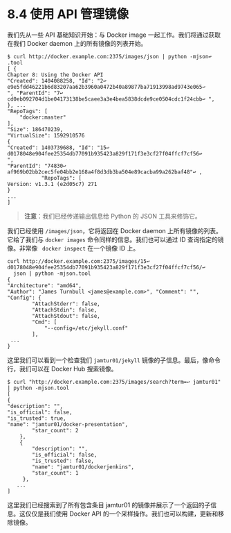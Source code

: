 # 8.4 使用 API 管理镜像

我们先从一些 API 基础知识开始：与  Docker image 一起工作。我们将通过获取在我们 Docker daemon 上的所有镜像的列表开始。

```
$ curl http://docker.example.com:2375/images/json | python -mjson↩ .tool
[ {
Chapter 8: Using the Docker API
"Created": 1404088258, "Id": "2↩
e9e5fdd46221b6d83207aa62b3960a0472b40a89877ba71913998ad9743e065↩
", "ParentId": "7↩
cd0eb092704d1be04173138be5caee3a3e4bea5838dcde9ce0504cdc1f24cbb↩ ",
}, ...
"RepoTags": [
    "docker:master"
],
"Size": 186470239,
"VirtualSize": 1592910576
{
"Created": 1403739688, "Id": "15↩
d0178048e904fee25354db77091b935423a829f171f3e3cf27f04ffcf7cf56↩
",
"ParentId": "74830↩
af969b02bb2cec5fe04bb2e168a4f8d3db3ba504e89cacba99a262baf48"↩ ,
           "RepoTags": [
Version: v1.3.1 (e2d05c7) 271
} 
...
]
```

> **注意**：我们已经传递输出信息给 Python 的 JSON 工具来修饰它。

我们已经使用 `/images/json`，它将返回在 Docker daemon 上所有镜像的列表。它给了我们与 `docker images` 命令同样的信息。我们也可以通过 ID 查询指定的镜像。非常像 ` docker inspect` 在一个镜像 ID 上。

```
curl http://docker.example.com:2375/images/15↩
d0178048e904fee25354db77091b935423a829f171f3e3cf27f04ffcf7cf56/↩
  json | python -mjson.tool
{
"Architecture": "amd64",
"Author": "James Turnbull <james@example.com>", "Comment": "",
"Config": {
        "AttachStderr": false,
        "AttachStdin": false,
        "AttachStdout": false,
        "Cmd": [
            "--config=/etc/jekyll.conf"
        ], 
 ...
}
```

这里我们可以看到一个检查我们 `jamtur01/jekyll` 镜像的子信息。最后，像命令行，我们可以在 Docker Hub 搜索镜像。

```
$ curl "http://docker.example.com:2375/images/search?term=↩ jamtur01" | python -mjson.tool
[
{
"description": "",
"is_official": false,
"is_trusted": true,
"name": "jamtur01/docker-presentation",
        "star_count": 2
    },
    {
        "description": "",
        "is_official": false,
        "is_trusted": false,
        "name": "jamtur01/dockerjenkins",
        "star_count": 1
     }, 
   ...
]
```

这里我们已经搜索到了所有包含条目 jamtur01 的镜像并展示了一个返回的子信息。这仅仅是我们使用 Docker API 的一个采样操作。我们也可以构建，更新和移除镜像。





